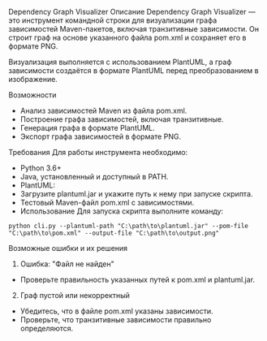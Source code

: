 Dependency Graph Visualizer
Описание
Dependency Graph Visualizer — это инструмент командной строки для визуализации графа зависимостей Maven-пакетов, включая транзитивные зависимости. Он строит граф на основе указанного файла pom.xml и сохраняет его в формате PNG.

Визуализация выполняется с использованием PlantUML, а граф зависимости создаётся в формате PlantUML перед преобразованием в изображение.

Возможности
- Анализ зависимостей Maven из файла pom.xml.
- Построение графа зависимостей, включая транзитивные.
- Генерация графа в формате PlantUML.
- Экспорт графа зависимостей в формате PNG.

Требования
Для работы инструмента необходимо:

- Python 3.6+
- Java, установленный и доступный в PATH.
- PlantUML:
- Загрузите plantuml.jar и укажите путь к нему при запуске скрипта.
- Тестовый Maven-файл pom.xml с зависимостями.
- Использование
Для запуска скрипта выполните команду:

```python cli.py --plantuml-path "C:\path\to\plantuml.jar" --pom-file "C:\path\to\pom.xml" --output-file "C:\path\to\output.png"```

Возможные ошибки и их решения
1. Ошибка: "Файл не найден"

- Проверьте правильность указанных путей к pom.xml и plantuml.jar.

2. Граф пустой или некорректный

- Убедитесь, что в файле pom.xml указаны зависимости.
- Проверьте, что транзитивные зависимости правильно определяются.
